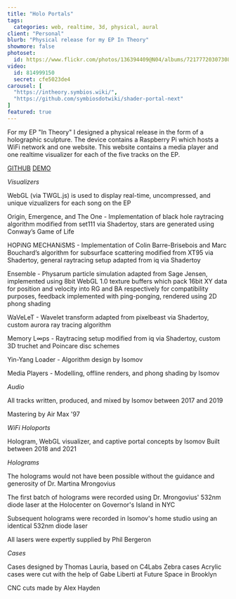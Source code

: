 ```yaml
---
title: "Holo Portals"
tags:
  categories: web, realtime, 3d, physical, aural
client: "Personal"
blurb: "Physical release for my EP In Theory"
showmore: false
photoset:
  id: https://www.flickr.com/photos/136394409@N04/albums/72177720307308669
video:
  id: 814999150
  secret: cfe5023de4
carousel: [
  "https://intheory.symbios.wiki/",
  "https://github.com/symbiosdotwiki/shader-portal-next"
]
featured: true
---
```


For my EP "In Theory" I designed a physical release in the form of a holographic sculpture. The device contains a Raspberry Pi which hosts a WiFi network and one website. This website contains a media player and one realtime visualizer for each of the five tracks on the EP.

[GITHUB](https://github.com/symbiosdotwiki/shader-portal-next)
[DEMO](https://intheory.symbios.wiki/)

*Visualizers*

WebGL (via TWGL.js) is used to display real-time, uncompressed, and unique vizualizers for each song on the EP

Origin, Emergence, and The One - Implementation of black hole raytracing algorithm modified from set111 via Shadertoy, stars are generated using Conway&rsquo;s Game of Life

HOPiNG MECHANiSMS - Implementation of Colin Barre-Brisebois and Marc Bouchard&rsquo;s algorithm for subsurface scattering modified from XT95 via Shadertoy, general raytracing setup adapted from iq via Shadertoy

Ensemble - Physarum particle simulation adapted from Sage Jensen, implemented using 8bit WebGL 1.0 texture buffers which pack 16bit XY data for position and velocity into RG and BA respectively for compatibility purposes, feedback implemented with ping-ponging, rendered using 2D phong shading

WaVeLeT - Wavelet transform adapted from pixelbeast via Shadertoy, custom aurora ray tracing algorithm&nbsp;

Memory L&infin;ps - Raytracing setup modified from iq via Shadertoy, custom 3D truchet and Poincare disc schemes

Yin-Yang Loader - Algorithm design by Isomov

Media Players - Modelling, offline renders, and phong shading by Isomov


*Audio*

All tracks written, produced, and mixed by Isomov between 2017 and 2019

Mastering by Air Max '97


*WiFi Holoports*

Hologram, WebGL visualizer, and captive portal concepts by Isomov
Built between 2018 and 2021


*Holograms*

The holograms would not have been possible without the guidance and generosity of Dr. Martina Mrongovius

The first batch of holograms were recorded using Dr. Mrongovius' 532nm diode laser at the Holocenter on Governor's Island in NYC

Subsequent holograms were recorded in Isomov's home studio using an identical 532nm diode laser

All lasers were expertly supplied by Phil Bergeron


*Cases*

Cases designed by Thomas Lauria, based on C4Labs Zebra cases
Acrylic cases were cut with the help of Gabe Liberti at Future Space in Brooklyn

CNC cuts made by Alex Hayden